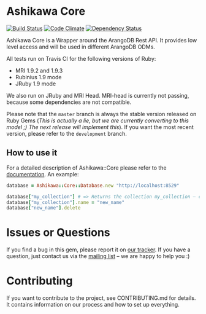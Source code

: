 # Ashikawa Core

[![Build Status](https://secure.travis-ci.org/triAGENS/ashikawa-core.png?branch=master)](http://travis-ci.org/triAGENS/ashikawa-core)
[![Code Climate](https://codeclimate.com/badge.png)](https://codeclimate.com/github/triAGENS/ashikawa-core)
[![Dependency Status](https://gemnasium.com/triAGENS/ashikawa-core.png)](https://gemnasium.com/triAGENS/ashikawa-core)

Ashikawa Core is a Wrapper around the ArangoDB Rest API. It provides low level access and will be used in different ArangoDB ODMs.

All tests run on Travis CI for the following versions of Ruby:

* MRI 1.9.2 and 1.9.3
* Rubinius 1.9 mode
* JRuby 1.9 mode

We also run on JRuby and MRI Head. MRI-head is currently not passing, because some dependencies are not compatible.

Please note that the `master` branch is always the stable version released on Ruby Gems (*This is actually a lie, but we are currently converting to this model ;) The next release will implement this*). If you want the most recent version, please refer to the `development` branch.

## How to use it

For a detailed description of Ashikawa::Core please refer to the [documentation](http://rdoc.info/github/triAGENS/ashikawa-core/master/frames). An example:

```ruby
database = Ashikawa::Core::Database.new "http://localhost:8529"

database["my_collection"] # => Returns the collection my_collection – creates it, if it doesn't exist
database["my_collection"].name = "new_name"
database["new_name"].delete
```

# Issues or Questions

If you find a bug in this gem, please report it on [our tracker](https://github.com/triAGENS/ashikawa-core/issues). If you have a question, just contact us via the [mailing list](https://groups.google.com/forum/?fromgroups#!forum/ashikawa) – we are happy to help you :)

# Contributing

If you want to contribute to the project, see CONTRIBUTING.md for details. It contains information on our process and how to set up everything.
